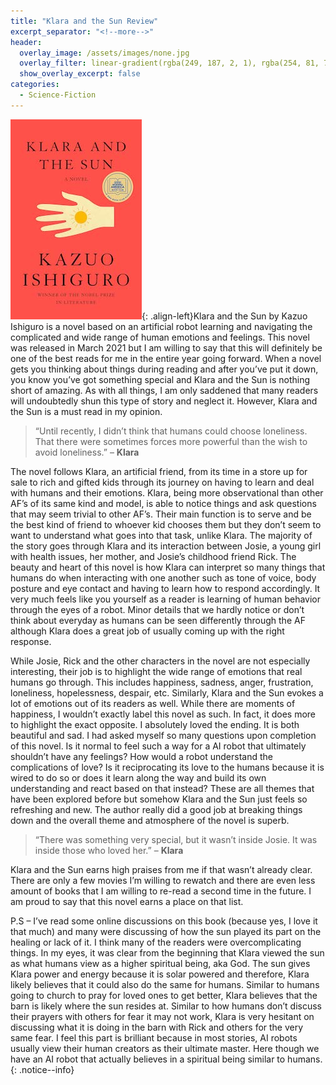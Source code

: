 ```yaml
---
title: "Klara and the Sun Review"
excerpt_separator: "<!--more-->"
header:
  overlay_image: /assets/images/none.jpg
  overlay_filter: linear-gradient(rgba(249, 187, 2, 1), rgba(254, 81, 74, 1))
  show_overlay_excerpt: false
categories:
  - Science-Fiction
---
```

![klara-and-the-sun-cover](/assets/images/klara-sun.jpg){: .align-left}Klara and the Sun by Kazuo Ishiguro is a novel based on an artificial robot learning and navigating the complicated and wide range of human emotions and feelings. This novel was released in March 2021 but I am willing to say that this will definitely be one of the best reads for me in the entire year going forward. When a novel gets you thinking about things during reading and after you’ve put it down, you know you’ve got something special and Klara and the Sun is nothing short of amazing. As with all things, I am only saddened that many readers will undoubtedly shun this type of story and neglect it. However, Klara and the Sun is a must read in my opinion.

>“Until recently, I didn’t think that humans could choose loneliness. That there were sometimes forces more powerful than the wish to avoid loneliness.” – **Klara**

The novel follows Klara, an artificial friend, from its time in a store up for sale to rich and gifted kids through its journey on having to learn and deal with humans and their emotions. Klara, being more observational than other AF’s of its same kind and model, is able to notice things and ask questions that may seem trivial to other AF’s. Their main function is to serve and be the best kind of friend to whoever kid chooses them but they don’t seem to want to understand what goes into that task, unlike Klara. The majority of the story goes through Klara and its interaction between Josie, a young girl with health issues, her mother, and Josie’s childhood friend Rick. The beauty and heart of this novel is how Klara can interpret so many things that humans do when interacting with one another such as tone of voice, body posture and eye contact and having to learn how to respond accordingly. It very much feels like you yourself as a reader is learning of human behavior through the eyes of a robot. Minor details that we hardly notice or don’t think about everyday as humans can be seen differently through the AF although Klara does a great job of usually coming up with the right response.

While Josie, Rick and the other characters in the novel are not especially interesting, their job is to highlight the wide range of emotions that real humans go through. This includes happiness, sadness, anger, frustration, loneliness, hopelessness, despair, etc. Similarly, Klara and the Sun evokes a lot of emotions out of its readers as well. While there are moments of happiness, I wouldn’t exactly label this novel as such. In fact, it does more to highlight the exact opposite. I absolutely loved the ending. It is both beautiful and sad. I had asked myself so many questions upon completion of this novel. Is it normal to feel such a way for a AI robot that ultimately shouldn’t have any feelings? How would a robot understand the complications of love? Is it reciprocating its love to the humans because it is wired to do so or does it learn along the way and build its own understanding and react based on that instead? These are all themes that have been explored before but somehow Klara and the Sun just feels so refreshing and new. The author really did a good job at breaking things down and the overall theme and atmosphere of the novel is superb.

>“There was something very special, but it wasn’t inside Josie. It was inside those who loved her.” – **Klara**

Klara and the Sun earns high praises from me if that wasn’t already clear. There are only a few movies I’m willing to rewatch and there are even less amount of books that I am willing to re-read a second time in the future. I am proud to say that this novel earns a place on that list.

P.S – I’ve read some online discussions on this book (because yes, I love it that much) and many were discussing of how the sun played its part on the healing or lack of it. I think many of the readers were overcomplicating things. In my eyes, it was clear from the beginning that Klara viewed the sun as what humans view as a higher spiritual being, aka God. The sun gives Klara power and energy because it is solar powered and therefore, Klara likely believes that it could also do the same for humans. Similar to humans going to church to pray for loved ones to get better, Klara believes that the barn is likely where the sun resides at. Similar to how humans don’t discuss their prayers with others for fear it may not work, Klara is very hesitant on discussing what it is doing in the barn with Rick and others for the very same fear. I feel this part is brilliant because in most stories, AI robots usually view their human creators as their ultimate master. Here though we have an AI robot that actually believes in a spiritual being similar to humans.
{: .notice--info}